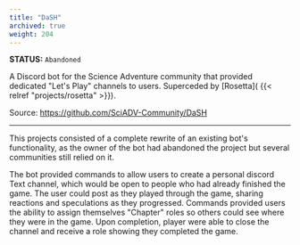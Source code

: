 ```yaml
---
title: "DaSH"
archived: true
weight: 204
---
```

**STATUS:** `Abandoned`

A Discord bot for the Science Adventure community that provided dedicated "Let's Play" channels to users. Superceded by [Rosetta]( {{< relref "projects/rosetta" >}}).

Source: https://github.com/SciADV-Community/DaSH
<!--more-->
---

This projects consisted of a complete rewrite of an existing bot's functionality, as the owner of the bot had abandoned the project but several communities still relied on it. 

The bot provided commands to allow users to create a personal discord Text channel, which would be open to people who had already finished the game. The user could post as they played through the game, sharing reactions and speculations as they progressed. Commands provided users the ability to assign themselves "Chapter" roles so others could see where they were in the game. Upon completion, player were able to close the channel and receive a role showing they completed the game.